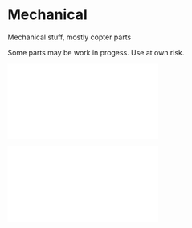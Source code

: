 # Mechanical
Mechanical stuff, mostly copter parts

Some parts may be work in progess.
Use at own risk.

![70g indoor copter](/InDoorCopter85.stl)

![249g outdoor copter](/MidiCopter150.stl)
